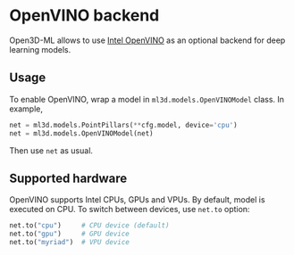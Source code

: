 # OpenVINO backend

Open3D-ML allows to use [Intel OpenVINO](https://github.com/openvinotoolkit/openvino) as an optional backend for deep learning models.

## Usage

To enable OpenVINO, wrap a model in `ml3d.models.OpenVINOModel` class. In example,

```python
net = ml3d.models.PointPillars(**cfg.model, device='cpu')
net = ml3d.models.OpenVINOModel(net)
```

Then use `net` as usual.

## Supported hardware

OpenVINO supports Intel CPUs, GPUs and VPUs. By default, model is executed on CPU.
To switch between devices, use `net.to` option:

```python
net.to("cpu")     # CPU device (default)
net.to("gpu")     # GPU device
net.to("myriad")  # VPU device
```
